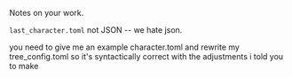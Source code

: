 Notes on your work.

`last_character.toml` not JSON -- we hate json.

you need to give me an example character.toml and rewrite my tree_config.toml so it's syntactically correct with the adjustments i told you to make